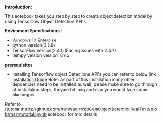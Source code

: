 **Introduction:**

This notebook takes you step by step to create object detection model by using Tensorflow Object Detection API&#39;s

**Enviroment Specifications** :

- Windows 10 Enterpise
- python version(3.8.8)
- TensorFlow version(2.4.1) (Facing issues with 2.4.2)
- numpy version version 1.19.5

**prerequisites**

- Installing Tensorflow object Detections API&#39;s you can refer to below link [Installation Guide](http://https/tensorflow-object-detection-api-tutorial.readthedocs.io/en/latest/install.html)
 Note: As part of this installation many other depdencies need to be installed as well, please make sure to go through all installation steps, theyare bit long and may you would face some challenges

Refer to [tutorial]https://github.com/halhwadi/WebCamObjectDetectionRealTime/blob/main/tutorial.ipynb notebook for mor details
